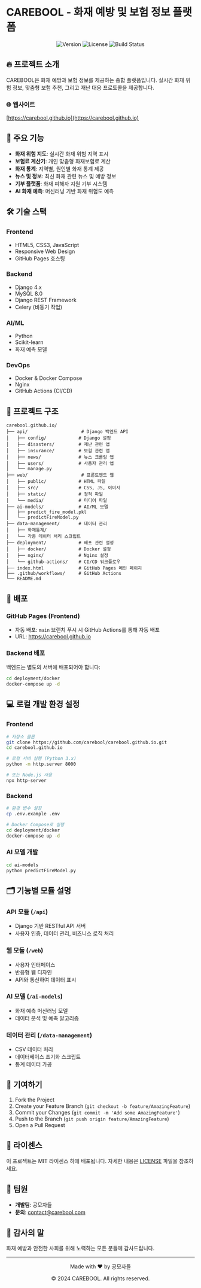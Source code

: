 # CAREBOOL - 화재 예방 및 보험 정보 플랫폼

<div align="center">
  <img src="https://img.shields.io/badge/version-1.0.0-blue.svg" alt="Version">
  <img src="https://img.shields.io/badge/license-MIT-green.svg" alt="License">
  <img src="https://img.shields.io/badge/build-passing-brightgreen.svg" alt="Build Status">
</div>

## 🔥 프로젝트 소개

CAREBOOL은 화재 예방과 보험 정보를 제공하는 종합 플랫폼입니다. 실시간 화재 위험 정보, 맞춤형 보험 추천, 그리고 재난 대응 프로토콜을 제공합니다.

### 🌐 웹사이트
[https://carebool.github.io](https://carebool.github.io)

## 🚀 주요 기능

- **화재 위험 지도**: 실시간 화재 위험 지역 표시
- **보험료 계산기**: 개인 맞춤형 화재보험료 계산
- **화재 통계**: 지역별, 원인별 화재 통계 제공
- **뉴스 및 정보**: 최신 화재 관련 뉴스 및 예방 정보
- **기부 플랫폼**: 화재 피해자 지원 기부 시스템
- **AI 화재 예측**: 머신러닝 기반 화재 위험도 예측

## 🛠️ 기술 스택

### Frontend
- HTML5, CSS3, JavaScript
- Responsive Web Design
- GitHub Pages 호스팅

### Backend
- Django 4.x
- MySQL 8.0
- Django REST Framework
- Celery (비동기 작업)

### AI/ML
- Python
- Scikit-learn
- 화재 예측 모델

### DevOps
- Docker & Docker Compose
- Nginx
- GitHub Actions (CI/CD)

## 📂 프로젝트 구조

```
carebool.github.io/
├── api/                    # Django 백엔드 API
│   ├── config/            # Django 설정
│   ├── disasters/         # 재난 관련 앱
│   ├── insurance/         # 보험 관련 앱
│   ├── news/              # 뉴스 크롤링 앱
│   ├── users/             # 사용자 관리 앱
│   └── manage.py
├── web/                    # 프론트엔드 웹
│   ├── public/            # HTML 파일
│   ├── src/               # CSS, JS, 이미지
│   ├── static/            # 정적 파일
│   └── media/             # 미디어 파일
├── ai-models/             # AI/ML 모델
│   ├── predict_fire_model.pkl
│   └── predictFireModel.py
├── data-management/       # 데이터 관리
│   ├── 화재통계/
│   └── 각종 데이터 처리 스크립트
├── deployment/            # 배포 관련 설정
│   ├── docker/            # Docker 설정
│   ├── nginx/             # Nginx 설정
│   └── github-actions/    # CI/CD 워크플로우
├── index.html             # GitHub Pages 메인 페이지
├── .github/workflows/     # GitHub Actions
└── README.md
```

## 🚀 배포

### GitHub Pages (Frontend)
- 자동 배포: `main` 브랜치 푸시 시 GitHub Actions를 통해 자동 배포
- URL: https://carebool.github.io

### Backend 배포
백엔드는 별도의 서버에 배포되어야 합니다:
```bash
cd deployment/docker
docker-compose up -d
```

## 💻 로컬 개발 환경 설정

### Frontend
```bash
# 저장소 클론
git clone https://github.com/carebool/carebool.github.io.git
cd carebool.github.io

# 로컬 서버 실행 (Python 3.x)
python -m http.server 8000

# 또는 Node.js 사용
npx http-server
```

### Backend
```bash
# 환경 변수 설정
cp .env.example .env

# Docker Compose로 실행
cd deployment/docker
docker-compose up -d
```

### AI 모델 개발
```bash
cd ai-models
python predictFireModel.py
```

## 🗂️ 기능별 모듈 설명

### API 모듈 (`/api`)
- Django 기반 RESTful API 서버
- 사용자 인증, 데이터 관리, 비즈니스 로직 처리

### 웹 모듈 (`/web`)
- 사용자 인터페이스
- 반응형 웹 디자인
- API와 통신하여 데이터 표시

### AI 모델 (`/ai-models`)
- 화재 예측 머신러닝 모델
- 데이터 분석 및 예측 알고리즘

### 데이터 관리 (`/data-management`)
- CSV 데이터 처리
- 데이터베이스 초기화 스크립트
- 통계 데이터 가공

## 🤝 기여하기

1. Fork the Project
2. Create your Feature Branch (`git checkout -b feature/AmazingFeature`)
3. Commit your Changes (`git commit -m 'Add some AmazingFeature'`)
4. Push to the Branch (`git push origin feature/AmazingFeature`)
5. Open a Pull Request

## 📝 라이센스

이 프로젝트는 MIT 라이센스 하에 배포됩니다. 자세한 내용은 [LICENSE](LICENSE) 파일을 참조하세요.

## 👥 팀원

- **개발팀**: 공모자들
- **문의**: contact@carebool.com

## 🙏 감사의 말

화재 예방과 안전한 사회를 위해 노력하는 모든 분들께 감사드립니다.

---

<div align="center">
  <p>Made with ❤️ by 공모자들</p>
  <p>© 2024 CAREBOOL. All rights reserved.</p>
</div>
